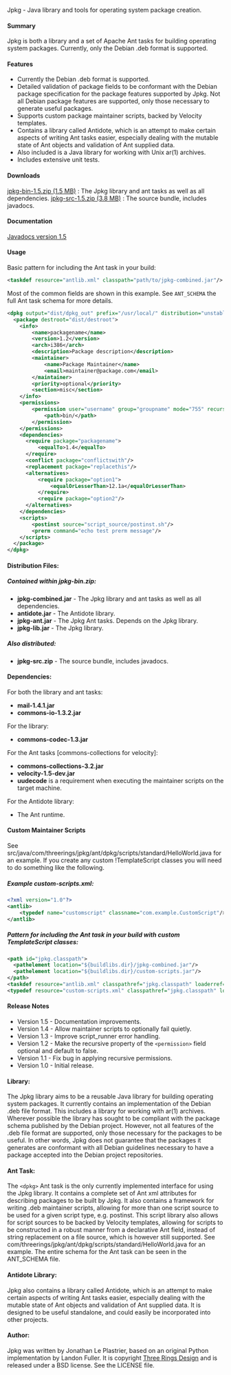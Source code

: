 Jpkg - Java library and tools for operating system package creation.

#### Summary
Jpkg is both a library and a set of Apache Ant tasks for building operating system packages. Currently, only the Debian .deb format is supported.

#### Features
* Currently the Debian .deb format is supported.
* Detailed validation of package fields to be conformant with the Debian package specification for the package features supported by Jpkg. Not all Debian package features are supported, only those necessary to generate useful packages.
* Supports custom package maintainer scripts, backed by Velocity templates.
* Contains a library called Antidote, which is an attempt to make certain aspects of writing Ant tasks easier, especially dealing with the mutable state of Ant objects and validation of Ant supplied data.
* Also included is a Java library for working with Unix ar(1) archives.
* Includes extensive unit tests.

#### Downloads
[jpkg-bin-1.5.zip (1.5 MB)](http://leplastrier.github.io/jpkg-library/downloads/jpkg-bin-1.5.zip) : The Jpkg library and ant tasks as well as all dependencies.
[jpkg-src-1.5.zip (3.8 MB)](http://leplastrier.github.io/jpkg-library/downloads/jpkg-src-1.5.zip) : The source bundle, includes javadocs.

#### Documentation
[Javadocs version 1.5](http://leplastrier.github.io/jpkg-library/javadoc/)

#### Usage
Basic pattern for including the Ant task in your build:

```xml
<taskdef resource="antlib.xml" classpath="path/to/jpkg-combined.jar"/>
```

Most of the common fields are shown in this example. See `ANT_SCHEMA` the full Ant task schema for more details.
```xml
<dpkg output="dist/dpkg_out" prefix="/usr/local/" distribution="unstable">
  <package destroot="dist/destroot">
    <info>
        <name>packagename</name>
        <version>1.2</version>
        <arch>i386</arch>
        <description>Package description</description>
        <maintainer>
            <name>Package Maintainer</name>
            <email>maintainer@package.com</email>
        </maintainer>
        <priority>optional</priority>
        <section>misc</section>
    </info>
    <permissions> 
        <permission user="username" group="groupname" mode="755" recursive="true">
            <path>bin/</path>
        </permission> 
    </permissions>
    <dependencies>
      <require package="packagename">
          <equalTo>1.4</equalTo>
      </require>
      <conflict package="conflictswith"/>
      <replacement package="replacethis"/>
      <alternatives>
          <require package="option1">
              <equalOrLesserThan>12.1a</equalOrLesserThan>
          </require>
          <require package="option2"/>
      </alternatives>
    </dependencies>
    <scripts>
        <postinst source="script_source/postinst.sh"/>
        <prerm command="echo test prerm message"/>
    </scripts>
  </package>
</dpkg>
```

#### Distribution Files:
##### Contained within **jpkg-bin.zip**:
* **jpkg-combined.jar** - The Jpkg library and ant tasks as well as all dependencies.
* **antidote.jar** - The Antidote library.
* **jpkg-ant.jar** - The Jpkg Ant tasks. Depends on the Jpkg library.
* **jpkg-lib.jar** - The Jpkg library.

##### Also distributed:
* **jpkg-src.zip** - The source bundle, includes javadocs.

#### Dependencies:

For both the library and ant tasks:
* **mail-1.4.1.jar**
* **commons-io-1.3.2.jar**

For the library:
* **commons-codec-1.3.jar**

For the Ant tasks [commons-collections for velocity]:
* **commons-collections-3.2.jar**
* **velocity-1.5-dev.jar**
* **uudecode** is a requirement when executing the maintainer scripts on the target machine.

For the Antidote library:
* The Ant runtime.

#### Custom Maintainer Scripts

See src/java/com/threerings/jpkg/ant/dpkg/scripts/standard/HelloWorld.java for an example.
If you create any custom !TemplateScript classes you will need to do something like the following.

##### Example custom-scripts.xml:
```xml
<?xml version="1.0"?>
<antlib>
    <typedef name="customscript" classname="com.example.CustomScript"/>
</antlib>
```

##### Pattern for including the Ant task in your build with custom TemplateScript classes:
```xml
<path id="jpkg.classpath">
  <pathelement location="${buildlibs.dir}/jpkg-combined.jar"/>
  <pathelement location="${buildlibs.dir}/custom-scripts.jar"/>
</path>
<taskdef resource="antlib.xml" classpathref="jpkg.classpath" loaderref="jpkg.loader"/>
<typedef resource="custom-scripts.xml" classpathref="jpkg.classpath" loaderref="jpkg.loader"/>
```

#### Release Notes
* Version 1.5 - Documentation improvements.
* Version 1.4 - Allow maintainer scripts to optionally fail quietly.
* Version 1.3 - Improve script_runner error handling.
* Version 1.2 - Make the recursive property of the `<permission>` field optional and default to false.
* Version 1.1 - Fix bug in applying recursive permissions.
* Version 1.0 - Initial release.

#### Library:
The Jpkg library aims to be a reusable Java library for building operating system packages. It currently contains an implementation of the Debian .deb file format. This includes a library for working with ar(1) archives. Wherever possible the library has sought to be compliant with the package schema published by the Debian project. However, not all features of the .deb file format are supported, only those necessary for the packages to be useful. In other words, Jpkg does not guarantee that the packages it generates are conformant with all Debian guidelines necessary to have a package accepted into the Debian project repositories.

#### Ant Task:
The `<dpkg>` Ant task is the only currently implemented interface for using the Jpkg library. It contains a complete set of Ant xml attributes for describing packages to be built by Jpkg. It also contains a framework for writing .deb maintainer scripts, allowing for more than one script source to be used for a given script type, e.g. postinst. This script library also allows for script sources to be backed by Velocity templates, allowing for scripts to be constructed in a robust manner from a declarative Ant field, instead of string replacement on a file source, which is however still supported. See com/threerings/jpkg/ant/dpkg/scripts/standard/HelloWorld.java for an example. The entire schema for the Ant task can be seen in the ANT_SCHEMA file.

#### Antidote Library:
Jpkg also contains a library called Antidote, which is an attempt to make certain aspects of writing Ant tasks easier, especially dealing with the mutable state of Ant objects and validation of Ant supplied data. It is designed to be useful standalone, and could easily be incorporated into other projects.

#### Author:
Jpkg was written by Jonathan Le Plastrier, based on an original Python implementation by Landon Fuller. It is copyright [Three Rings Design](http://threerings.net) and is released under a BSD license. See the LICENSE file.
